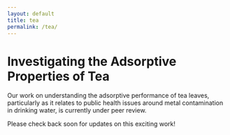 ```yaml
---
layout: default
title: tea
permalink: /tea/
---
```


# Investigating the Adsorptive Properties of Tea

Our work on understanding the adsorptive performance of tea leaves, particularly as it relates to public health issues around metal contamination in drinking water, is currently under peer review.

​Please check back soon for updates on this exciting work!
